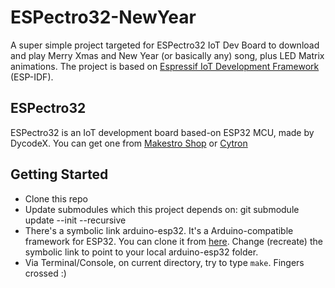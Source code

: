 ESPectro32-NewYear
==================

A super simple project targeted for ESPectro32 IoT Dev Board to download and play Merry Xmas and New Year (or basically any) song, plus LED Matrix animations. The project is based on [Espressif IoT Development Framework](https://github.com/espressif/esp-idf) (ESP-IDF). 

## ESPectro32

ESPectro32 is an IoT development board based-on ESP32 MCU, made by DycodeX. You can get one from [Makestro Shop](https://shop.makestro.com/product/espectro32/) or [Cytron](https://www.cytron.io/p-espectro32)


## Getting Started

* Clone this repo
* Update submodules which this project depends on: git submodule update --init --recursive
* There's a symbolic link arduino-esp32. It's a Arduino-compatible framework for ESP32. You can clone it from [here](https://github.com/espressif/arduino-esp32). Change (recreate) the symbolic link to point to your local arduino-esp32 folder.
* Via Terminal/Console, on current directory, try to type `make`. Fingers crossed :)



